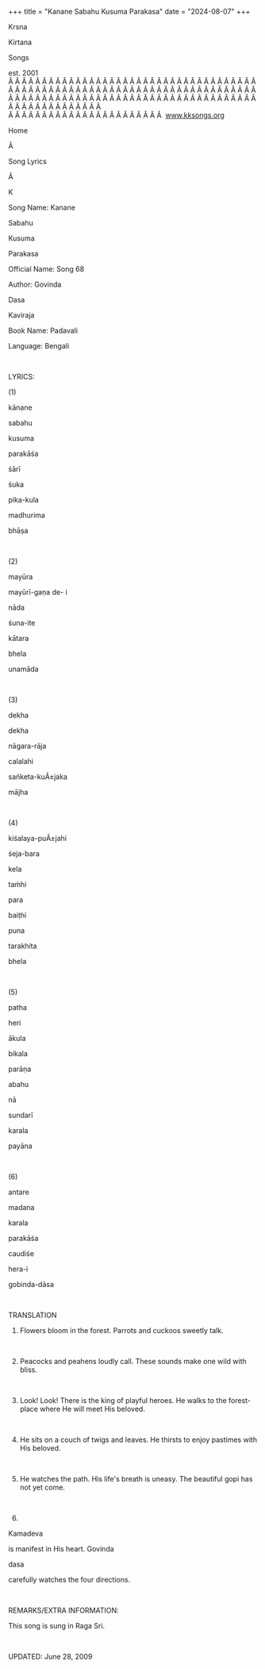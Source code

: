 +++ 
title = "Kanane Sabahu Kusuma Parakasa"
date = "2024-08-07"
+++

Krsna
 
Kirtana
 
Songs

est. 2001
Â Â Â Â Â Â Â Â Â Â Â Â Â Â Â Â Â Â Â Â Â Â Â Â Â Â Â Â Â Â Â Â Â Â Â Â Â Â Â Â Â Â Â Â Â Â Â Â Â Â Â Â Â Â Â Â Â Â Â Â Â Â Â Â Â Â Â Â Â Â Â Â Â Â Â Â Â Â Â Â Â Â Â Â Â Â Â Â Â Â Â Â Â Â Â Â Â Â Â Â Â Â Â Â Â Â Â Â Â Â Â Â Â Â Â Â Â Â Â Â Â Â Â Â Â  
Â Â Â Â Â Â Â Â Â Â Â Â Â Â Â Â Â Â Â Â Â Â Â  
www.kksongs.org








Home


Ã 
 
Song Lyrics
 
Ã 
 
K


Song Name: 
Kanane
 
Sabahu
 
Kusuma
 
Parakasa


Official Name: Song 68


Author: 
Govinda
 
Dasa
 
Kaviraja


Book Name: 
Padavali


Language: 
Bengali


 


LYRICS:


(1)


kānane
 
sabahu
 
kusuma
 
parakāśa


śārī


śuka
 
pika-kula
 
madhurima
 
bhāṣa


 


(2)


mayūra
 
mayūrī-gaṇa
 de-
i
 
nāda


śuna-ite
 
kātara
 
bhela
 
unamāda


 


(3)


dekha
 
dekha
 
nāgara-rāja


calalahi
 
sańketa-kuÃ±jaka
 
mājha


 


(4)


kiśalaya-puÃ±jahi
 
śeja-bara
 
kela


taḿhi
 
para
 
baiṭhi


puna
 
tarakhita
 
bhela


 


(5)


patha
 
heri
 
ākula


bikala
 
parāṇa


abahu
 
nā
 
sundarī
 
karala
 
payāna


 


(6)


antare
 
madana
 
karala
 
parakāśa


caudiśe
 
hera-i
 
gobinda-dāsa


 


TRANSLATION


1) Flowers bloom in the
forest. Parrots and cuckoos sweetly talk.


 


2) Peacocks and peahens
loudly call. These sounds make one wild with bliss.


 


3) Look! Look! There is the
king of playful heroes. He walks to the forest-place where He will meet His
beloved.


 


4) He sits on a couch of
twigs and leaves. He thirsts to enjoy pastimes with His beloved.


 


5) He watches the path. His
life's breath is uneasy. The beautiful 
gopi
 has not
yet come.


 


6) 
Kamadeva

is manifest in His heart. 
Govinda
 
dasa

carefully watches the four directions.


 


REMARKS/EXTRA INFORMATION:


This
song is sung in Raga Sri.


 


UPDATED:
 June 28, 2009